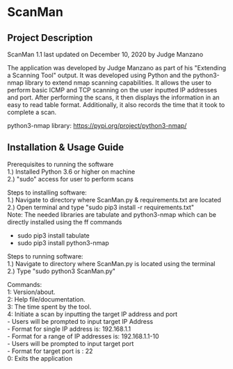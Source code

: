 # ScanMan

## Project Description

ScanMan 1.1 last updated on December 10, 2020 by Judge Manzano

The application was developed by Judge Manzano as part of his "Extending a Scanning Tool" output. It was developed using Python and the python3-nmap library to extend nmap scanning capabilities. It allows the user to perform basic ICMP and TCP scanning on the user inputted IP addresses and port. After performing the scans, it then displays the information in an easy to read table format. Additionally, it also records the time that it took to complete a scan.

python3-nmap library: https://pypi.org/project/python3-nmap/

## Installation & Usage Guide

Prerequisites to running the software  
1.) Installed Python 3.6 or higher on machine  
2.) "sudo" access for user to perform scans  

Steps to installing software:  
1.) Navigate to directory where ScanMan.py & requirements.txt are located  
2.) Open terminal and type "sudo pip3 install -r requirements.txt"  
Note: The needed libraries are tabulate and python3-nmap which can be directly installed using the ff commands  
- sudo pip3 install tabulate  
- sudo pip3 install python3-nmap  

Steps to running software:   
1.) Navigate to directory where ScanMan.py is located using the terminal  
2.) Type "sudo python3 ScanMan.py"  

Commands:  
1: Version/about.  
2: Help file/documentation.  
3: The time spent by the tool.  
4: Initiate a scan by inputting the target IP address and port  
    - Users will be prompted to input target IP Address  
        - Format for single IP address is: 192.168.1.1  
        - Format for a range of IP addresses is: 192.168.1.1-10  
    - Users will be prompted to input target port  
        - Format for target port is : 22  
0: Exits the application  
